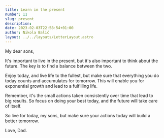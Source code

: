 ```yaml
---
title: Learn in the present
number: 11
slug: present
description:
date: 2023-02-03T22:58:54+01:00
author: Nikola Balić
layout: ../../layouts/LetterLayout.astro
---
```


My dear sons,

It's important to live in the present, but it's also important to think about the future. The key is to find a balance between the two.

Enjoy today, and live life to the fullest, but make sure that everything you do today counts and accumulates for tomorrow. This will enable you for exponential growth and lead to a fulfilling life.

Remember, it's the small actions taken consistently over time that lead to big results. So focus on doing your best today, and the future will take care of itself.

So live for today, my sons, but make sure your actions today will build a better tomorrow.

Love, Dad.
